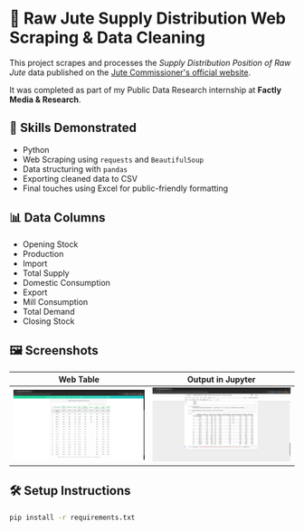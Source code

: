 # 🧵 Raw Jute Supply Distribution Web Scraping & Data Cleaning

This project scrapes and processes the *Supply Distribution Position of Raw Jute* data published on the [Jute Commissioner's official website](https://jutecomm.gov.in/Supply_Distribution_Position_of_Raw_Jute.html). 

It was completed as part of my Public Data Research internship at **Factly Media & Research**.

## 📌 Skills Demonstrated
- Python
- Web Scraping using `requests` and `BeautifulSoup`
- Data structuring with `pandas`
- Exporting cleaned data to CSV
- Final touches using Excel for public-friendly formatting

## 📊 Data Columns

- Opening Stock  
- Production  
- Import  
- Total Supply  
- Domestic Consumption  
- Export  
- Mill Consumption  
- Total Demand  
- Closing Stock

## 🖼️ Screenshots

| Web Table | Output in Jupyter |
|-----------|-------------------|
| ![](images/screenshot_website.png) | ![](images/screenshot_output.png) |

## 🛠️ Setup Instructions

```bash
pip install -r requirements.txt
